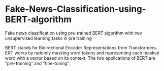 # Fake-News-Classification-using-BERT-algorithm
Fake news classification using pre-trained BERT algorithm with two unsupervised learning tasks in pre training

BERT stands for Bidirectional Encoder Representations from Transformers. ERT works by radomly masking word tokens and representing each masked word with a vector based on its context. The two applications of BERT are “pre-training” and “fine-tuning”.



